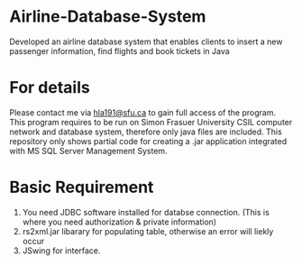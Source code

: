 # Airline-Database-System
Developed an airline database system that enables clients to insert a new passenger information, find flights and book tickets in Java

# For details
Please contact me via hla191@sfu.ca to gain full access of the program. This program requires to be run on Simon Frasuer University CSIL computer network and database system, therefore only java files are included. This repository only shows partial code for creating a .jar application integrated with MS SQL Server Management System.

# Basic Requirement
1. You need JDBC software installed for databse connection. (This is where you need authorization & private information)
2. rs2xml.jar libarary for populating table, otherwise an error will liekly occur
3. JSwing for interface.
